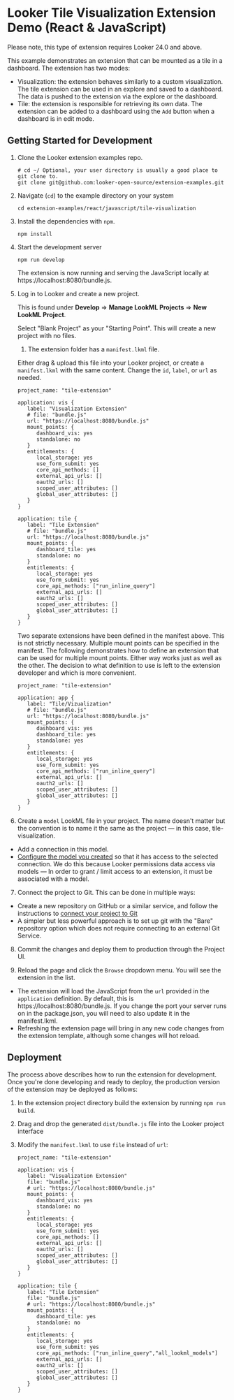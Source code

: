 # Looker Tile Visualization Extension Demo (React & JavaScript)

Please note, this type of extension requires Looker 24.0 and above.

This example demonstrates an extension that can be mounted as a tile in a dashboard. The extension has two modes:

- Visualization: the extension behaves similarly to a custom visualization. The tile extension can be used in an explore and saved to a dashboard. The data is pushed to the extension via the explore or the dashboard.
- Tile: the extension is responsible for retrieving its own data. The extension can be added to a dashboard using the `Add` button when a dashboard is in edit mode.

## Getting Started for Development

1. Clone the Looker extension examples repo.

   ```
   # cd ~/ Optional, your user directory is usually a good place to git clone to.
   git clone git@github.com:looker-open-source/extension-examples.git
   ```

2. Navigate (`cd`) to the example directory on your system

   ```
   cd extension-examples/react/javascript/tile-visualization
   ```

3. Install the dependencies with `npm`.

   ```
   npm install
   ```

4. Start the development server

   ```
   npm run develop
   ```

   The extension is now running and serving the JavaScript locally at https://localhost:8080/bundle.js.

5. Log in to Looker and create a new project.

   This is found under **Develop** => **Manage LookML Projects** => **New LookML Project**.

   Select "Blank Project" as your "Starting Point". This will create a new project with no files.

   1. The extension folder has a `manifest.lkml` file.

   Either drag & upload this file into your Looker project, or create a `manifest.lkml` with the same content. Change the `id`, `label`, or `url` as needed.

   ```
   project_name: "tile-extension"

   application: vis {
      label: "Visualization Extension"
      # file: "bundle.js"
      url: "https://localhost:8080/bundle.js"
      mount_points: {
         dashboard_vis: yes
         standalone: no
      }
      entitlements: {
         local_storage: yes
         use_form_submit: yes
         core_api_methods: []
         external_api_urls: []
         oauth2_urls: []
         scoped_user_attributes: []
         global_user_attributes: []
      }
   }

   application: tile {
      label: "Tile Extension"
      # file: "bundle.js"
      url: "https://localhost:8080/bundle.js"
      mount_points: {
         dashboard_tile: yes
         standalone: no
      }
      entitlements: {
         local_storage: yes
         use_form_submit: yes
         core_api_methods: ["run_inline_query"]
         external_api_urls: []
         oauth2_urls: []
         scoped_user_attributes: []
         global_user_attributes: []
      }
   }
   ```

   Two separate extensions have been defined in the manifest above. This is not strictly necessary. Multiple mount points can be specified in the manifest. The following demonstrates how to define an extension that can be used for multiple mount points. Either way works just as well as the other. The decision to what definition to use is left to the extension developer and which is more convenient.

   ```
   project_name: "tile-extension"

   application: app {
      label: "Tile/Vizualization"
      # file: "bundle.js"
      url: "https://localhost:8080/bundle.js"
      mount_points: {
         dashboard_vis: yes
         dashboard_tile: yes
         standalone: yes
      }
      entitlements: {
         local_storage: yes
         use_form_submit: yes
         core_api_methods: ["run_inline_query"]
         external_api_urls: []
         oauth2_urls: []
         scoped_user_attributes: []
         global_user_attributes: []
      }
   }

   ```

6. Create a `model` LookML file in your project. The name doesn't matter but the convention is to name it the same as the project — in this case, tile-visualization.

- Add a connection in this model.
- [Configure the model you created](https://docs.looker.com/data-modeling/getting-started/create-projects#configuring_a_model) so that it has access to the selected connection.
  We do this because Looker permissions data access via models — In order to grant / limit access to an extension, it must be associated with a model.

7. Connect the project to Git. This can be done in multiple ways:

- Create a new repository on GitHub or a similar service, and follow the instructions to [connect your project to Git](https://docs.looker.com/data-modeling/getting-started/setting-up-git-connection)
- A simpler but less powerful approach is to set up git with the "Bare" repository option which does not require connecting to an external Git Service.

8. Commit the changes and deploy them to production through the Project UI.

9. Reload the page and click the `Browse` dropdown menu. You will see the extension in the list.

- The extension will load the JavaScript from the `url` provided in the `application` definition. By default, this is https://localhost:8080/bundle.js. If you change the port your server runs on in the package.json, you will need to also update it in the manifest.lkml.
- Refreshing the extension page will bring in any new code changes from the extension template, although some changes will hot reload.

## Deployment

The process above describes how to run the extension for development. Once you're done developing and ready to deploy, the production version of the extension may be deployed as follows:

1. In the extension project directory build the extension by running `npm run build`.
2. Drag and drop the generated `dist/bundle.js` file into the Looker project interface
3. Modify the `manifest.lkml` to use `file` instead of `url`:

   ```
   project_name: "tile-extension"

   application: vis {
      label: "Visualization Extension"
      file: "bundle.js"
      # url: "https://localhost:8080/bundle.js"
      mount_points: {
         dashboard_vis: yes
         standalone: no
      }
      entitlements: {
         local_storage: yes
         use_form_submit: yes
         core_api_methods: []
         external_api_urls: []
         oauth2_urls: []
         scoped_user_attributes: []
         global_user_attributes: []
      }
   }

   application: tile {
      label: "Tile Extension"
      file: "bundle.js"
      # url: "https://localhost:8080/bundle.js"
      mount_points: {
         dashboard_tile: yes
         standalone: no
      }
      entitlements: {
         local_storage: yes
         use_form_submit: yes
         core_api_methods: ["run_inline_query","all_lookml_models"]
         external_api_urls: []
         oauth2_urls: []
         scoped_user_attributes: []
         global_user_attributes: []
      }
   }
   ```
